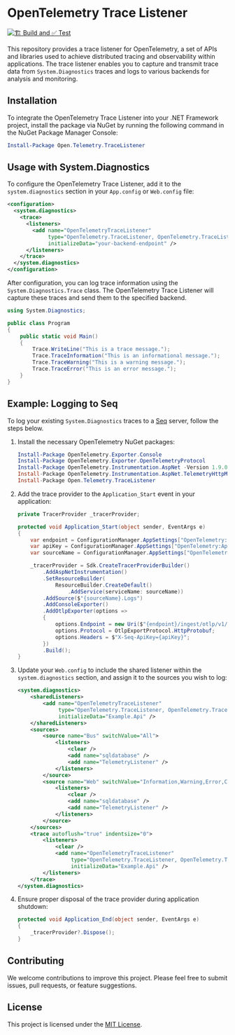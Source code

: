 
# OpenTelemetry Trace Listener

[![🏗️ Build and ✅ Test](https://github.com/Halceyon/open-telemetry-trace-listener/actions/workflows/Build.yml/badge.svg)](https://github.com/Halceyon/open-telemetry-trace-listener/actions/workflows/Build.yml)

This repository provides a trace listener for OpenTelemetry, a set of APIs and libraries used to achieve distributed tracing and observability within applications. The trace listener enables you to capture and transmit trace data from `System.Diagnostics` traces and logs to various backends for analysis and monitoring.

## Installation

To integrate the OpenTelemetry Trace Listener into your .NET Framework project, install the package via NuGet by running the following command in the NuGet Package Manager Console:

```powershell
Install-Package Open.Telemetry.TraceListener
```

## Usage with System.Diagnostics

To configure the OpenTelemetry Trace Listener, add it to the `system.diagnostics` section in your `App.config` or `Web.config` file:

```xml
<configuration>
  <system.diagnostics>
    <trace>
      <listeners>
        <add name="OpenTelemetryTraceListener"
             type="OpenTelemetry.TraceListener, OpenTelemetry.TraceListener"
             initializeData="your-backend-endpoint" />
      </listeners>
    </trace>
  </system.diagnostics>
</configuration>
```

After configuration, you can log trace information using the `System.Diagnostics.Trace` class. The OpenTelemetry Trace Listener will capture these traces and send them to the specified backend.

```csharp
using System.Diagnostics;

public class Program
{
    public static void Main()
    {
        Trace.WriteLine("This is a trace message.");
        Trace.TraceInformation("This is an informational message.");
        Trace.TraceWarning("This is a warning message.");
        Trace.TraceError("This is an error message.");
    }
}
```

## Example: Logging to Seq

To log your existing `System.Diagnostics` traces to a [Seq](https://datalust.co/seq) server, follow the steps below.

1. Install the necessary OpenTelemetry NuGet packages:

   ```powershell
   Install-Package OpenTelemetry.Exporter.Console
   Install-Package OpenTelemetry.Exporter.OpenTelemetryProtocol
   Install-Package OpenTelemetry.Instrumentation.AspNet -Version 1.9.0-beta.1
   Install-Package OpenTelemetry.Instrumentation.AspNet.TelemetryHttpModule -Version 1.9.0-beta.1
   Install-Package Open.Telemetry.TraceListener
   ```

2. Add the trace provider to the `Application_Start` event in your application:

   ```csharp
   private TracerProvider _tracerProvider;

   protected void Application_Start(object sender, EventArgs e)
   {
       var endpoint = ConfigurationManager.AppSettings["OpenTelemetry:EndPoint"] ?? "http://localhost:5341";
       var apiKey = ConfigurationManager.AppSettings["OpenTelemetry:ApiKey"] ?? "";
       var sourceName = ConfigurationManager.AppSettings["OpenTelemetry:SourceName"] ?? "Web";

       _tracerProvider = Sdk.CreateTracerProviderBuilder()
           .AddAspNetInstrumentation()
           .SetResourceBuilder(
               ResourceBuilder.CreateDefault()
                   .AddService(serviceName: sourceName))
           .AddSource($"{sourceName}.Logs")
           .AddConsoleExporter()
           .AddOtlpExporter(options =>
           {
               options.Endpoint = new Uri($"{endpoint}/ingest/otlp/v1/traces");
               options.Protocol = OtlpExportProtocol.HttpProtobuf;
               options.Headers = $"X-Seq-ApiKey={apiKey}";
           })
           .Build();
   }
   ```

3. Update your `Web.config` to include the shared listener within the `system.diagnostics` section, and assign it to the sources you wish to log:

   ```xml
   <system.diagnostics>
       <sharedListeners>
           <add name="OpenTelemetryTraceListener"
                type="OpenTelemetry.TraceListener, OpenTelemetry.TraceListener"
                initializeData="Example.Api" />
       </sharedListeners>
       <sources>
           <source name="Bus" switchValue="All">
               <listeners>
                   <clear />
                   <add name="sqldatabase" />
                   <add name="TelemetryListener" />
               </listeners>
           </source>
           <source name="Web" switchValue="Information,Warning,Error,Critical">
               <listeners>
                   <clear />
                   <add name="sqldatabase" />
                   <add name="TelemetryListener" />
               </listeners>
           </source>
       </sources>
       <trace autoflush="true" indentsize="0">
           <listeners>
               <clear />
               <add name="OpenTelemetryTraceListener"
                    type="OpenTelemetry.TraceListener, OpenTelemetry.TraceListener"
                    initializeData="Example.Api" />
           </listeners>
       </trace>
   </system.diagnostics>
   ```

4. Ensure proper disposal of the trace provider during application shutdown:

   ```csharp
   protected void Application_End(object sender, EventArgs e)
   {
       _tracerProvider?.Dispose();
   }
   ```

## Contributing

We welcome contributions to improve this project. Please feel free to submit issues, pull requests, or feature suggestions.

## License

This project is licensed under the [MIT License](LICENSE).
